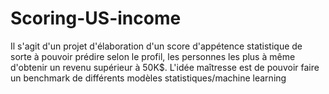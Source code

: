 # Scoring-US-income
Il s'agit d'un projet d'élaboration d'un score d'appétence statistique de sorte à pouvoir prédire selon le profil, les personnes les plus à même d'obtenir un revenu supérieur à 50K$. L'idée maîtresse est de pouvoir faire un benchmark de différents modèles statistiques/machine learning

